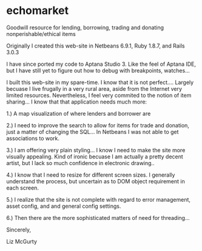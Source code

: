 # echomarket
Goodwill resource for lending, borrowing, trading and donating nonperishable/ethical items

Originally I created this web-site in Netbeans 6.9.1, Ruby 1.8.7, and Rails 3.0.3

I have since ported my code to Aptana Studio 3.  Like the feel of Aptana IDE, but I have still yet to figure out how to debug with breakpoints, watches...

I built this web-site in my spare-time.  I know that it is not perfect.... Largely becuase I live frugally in a very rural area, aside from the Internet very limited resources.  Nevertheless, I feel very commited to the notion of item sharing... I know that that application needs much more:

1.)  A map visualization of where lenders and borrower are

2.)  I need to improve the search to allow for items for trade and donation, just a matter of changing the SQL...  In Netbeans I was not able to get associations to work.

3.)  I am offering very plain styling...  I know I need to make the site more visually appealing.  Kind of ironic becuase I am actually a pretty decent artist, but I lack so much confidence in electronic drawing..

4.)  I know that I need to resize for different screen sizes. I generally understand the process, but uncertain as to DOM object requirement in each screen.

5.)  I realize that the site is not complete with regard to error management, asset config, and and general config settings.

6.)  Then there are the more sophisticated matters of need for threading...

Sincerely,

Liz McGurty




